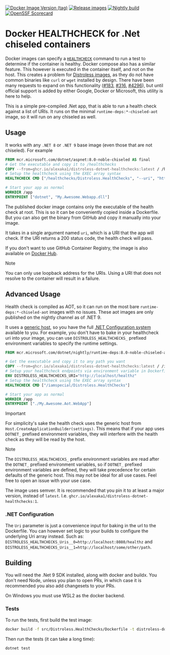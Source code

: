 [![Docker Image Version (tag)](https://img.shields.io/docker/v/alexaka1/distroless-dotnet-healthchecks/latest?logo=docker&label=docker.io&cacheSeconds=3600)](https://hub.docker.com/repository/docker/alexaka1/distroless-dotnet-healthchecks)
[![Release images](https://github.com/alexaka1/distroless-dotnet-healthchecks/actions/workflows/release.yml/badge.svg?event=push)](https://github.com/alexaka1/distroless-dotnet-healthchecks/actions/workflows/release.yml)
[![Nightly build](https://github.com/alexaka1/distroless-dotnet-healthchecks/actions/workflows/nightly.yml/badge.svg)](https://github.com/alexaka1/distroless-dotnet-healthchecks/actions/workflows/nightly.yml)
[![OpenSSF Scorecard](https://api.scorecard.dev/projects/github.com/alexaka1/distroless-dotnet-healthchecks/badge)](https://scorecard.dev/viewer/?uri=github.com/alexaka1/distroless-dotnet-healthchecks)

# Docker HEALTHCHECK for .Net chiseled containers

Docker images can specify a [`HEALTHCHECK`](https://docs.docker.com/reference/dockerfile/#healthcheck) command to run a test to determine if the container is healthy. Docker compose also has a similar feature. This however is executed in the container itself, and not on the host. This creates a problem for [Distroless images](https://github.com/GoogleContainerTools/distroless), as they do not have common binaries like `curl` or `wget` installed by design. There have been many requests to expand on this functionality ([#183](https://github.com/GoogleContainerTools/distroless/issues/183), [#316](https://github.com/dotnet/sdk-container-builds/issues/316), [#4296](https://github.com/dotnet/dotnet-docker/discussions/4296)), but until official support is added by either Google, Docker or Microsoft, this utility is here to help.

This is a simple pre-compiled .Net app, that is able to run a health check against a list of URIs. It runs on the minimal `runtime-deps:*-chiseled-aot` image, so it will run on any chiseled as well.

## Usage

It works with any `.NET 8` or `.NET 9` base image (even those that are not chiseled). For example

```dockerfile
FROM mcr.microsoft.com/dotnet/aspnet:8.0-noble-chiseled AS final
# Get the executable and copy it to /healthchecks
COPY --from=ghcr.io/alexaka1/distroless-dotnet-healthchecks:latest / /healthchecks
# Setup the healthcheck using the EXEC array syntax
HEALTHCHECK CMD ["/healthchecks/Distroless.HealthChecks", "--uri", "http://localhost:8080/healthz"]

# Start your app as normal
WORKDIR /app
ENTRYPOINT ["dotnet", "My.Awesome.Webapp.dll"]
```

The published docker image contains only the executable of the health check at root. This is so it can be conveniently copied inside a Dockerfile. But you can also get the binary from GitHub and copy it manually into your image.

It takes in a single argument named `uri`, which is a URI that the app will check. If the URI returns a 200 status code, the health check will pass.

If you don't want to use GitHub Container Registry, the image is also available on [Docker Hub](https://hub.docker.com/r/alexaka1/distroless-dotnet-healthchecks).

> [!NOTE]
> You can only use loopback address for the URIs. Using a URI that does not resolve to the container will result in a failure.

## Advanced Usage

Health check is compiled as AOT, so it can run on the most bare `runtime-deps:*-chiseled-aot` images with no issues. These aot images are only published on the nightly channel as of .NET 9.

It uses a [generic host](https://learn.microsoft.com/en-us/dotnet/core/extensions/generic-host?tabs=appbuilder), so you have the full [.NET Configuration system](https://learn.microsoft.com/en-us/dotnet/core/extensions/configuration) available to you. For example, you don't have to bake in your healthcheck uri into your image, you can use `DISTROLESS_HEALTHCHECKS_` prefixed environment variables to specify the runtime settings.

```dockerfile
FROM mcr.microsoft.com/dotnet/nightly/runtime-deps:8.0-noble-chiseled-aot

# Get the executable and copy it to any path you want
COPY --from=ghcr.io/alexaka1/distroless-dotnet-healthchecks:latest / /iamspecial
# Setup your healthcheck endpoints via environment variable in Dockerfile, or at runtime via `docker run -e DISTROLESS_HEALTHCHECKS_URIS__0="http://localhost/healthz" -e DISTROLESS_HEALTHCHECKS_URIS__1="http://localhost/some/other/endpoint"`
ENV DISTROLESS_HEALTHCHECKS_URI="http://localhost/healthz"
# Setup the healthcheck using the EXEC array syntax
HEALTHCHECK CMD ["/iamspecial/Distroless.HealthChecks"]

# Start your app as normal
WORKDIR /app
ENTRYPOINT ["./My.Awesome.Aot.WebApp"]
```

> [!IMPORTANT]
> For simplicity's sake the health check uses the generic host from `Host.CreateApplicationBuilder(settings)`. This means that if your app uses `DOTNET_` prefixed environment variables, they will interfere with the health check as they will be read by the host.

> [!NOTE]
> The `DISTROLESS_HEALTHCHECKS_` prefix environment variables are read after the `DOTNET_` prefixed environment variables, so if `DOTNET_` prefixed environment variables are defined, they will take precedence for certain defaults of the generic host. This may not be ideal for all use cases. Feel free to open an issue with your use case.

The image uses semver. It is recommended that you pin it to at least a major version, instead of `latest`. I.e. `ghcr.io/alexaka1/distroless-dotnet-healthchecks:1`.

### .NET Configuration

The `Uri` parameter is just a convenience input for baking in the url to the Dockerfile. You can however set logic to your builds to configure the underlying Uri array instead. Such as: `DISTROLESS_HEALTHCHECKS_Uris__0=http://localhost:8080/healthz` and `DISTROLESS_HEALTHCHECKS_Uris__1=http://localhost/some/other/path`.

## Building

You will need the .Net 9 SDK installed, along with docker and buildx. You don't need Node, unless you plan to open PRs, in which case it is recommended you also add changesets to your PRs.

On Windows you must use WSL2 as the docker backend.

### Tests

To run the tests, first build the test image:

```bash
docker build -f src/Distroless.HealthChecks/Dockerfile -t distroless-dotnet-healthchecks:test --target binary .
```

Then run the tests (it can take a long time):

```bash
dotnet test
```
